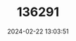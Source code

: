 ---
title: "136291"
category: "Chlorocebus cynosuros"
draft: false
date: 2024-02-22 13:03:51
languages:
  English: ["Malbrouck", "Malbrouck Monkey"]
  German: ["Malbrouck-Grünmeerkatze"]
  French: ["Vervet malbrouck"]
  Spanish; Castilian: ["Vervet Occidental"]
---